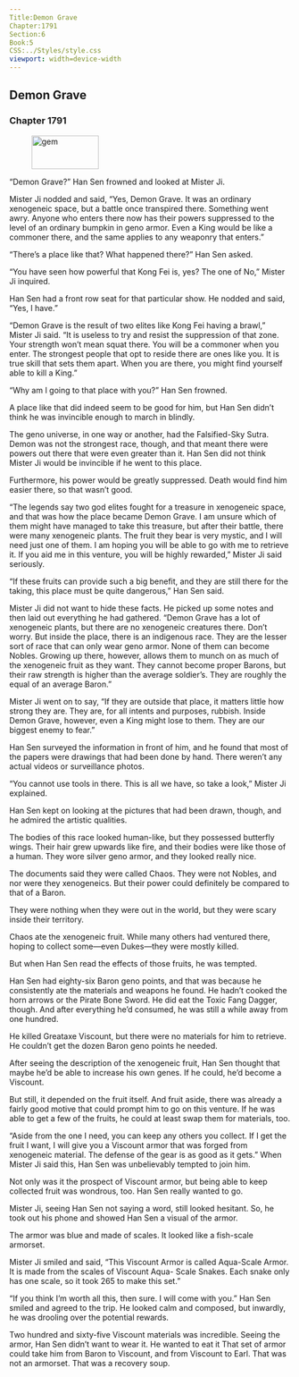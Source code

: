 ```yaml
---
Title:Demon Grave 
Chapter:1791 
Section:6 
Book:5 
CSS:../Styles/style.css 
viewport: width=device-width
---
```

  
## Demon Grave
### Chapter 1791
  
<figure>
	<img src="../Images/gem.gif" alt="gem" id="gem" width="120" height="60" />
</figure>
  

  
“Demon Grave?” Han Sen frowned and looked at Mister Ji.

Mister Ji nodded and said, “Yes, Demon Grave. It was an ordinary xenogeneic space, but a battle once transpired there. Something went awry. Anyone who enters there now has their powers suppressed to the level of an ordinary bumpkin in geno armor. Even a King would be like a commoner there, and the same applies to any weaponry that enters.”

“There’s a place like that? What happened there?” Han Sen asked.

“You have seen how powerful that Kong Fei is, yes? The one of No,” Mister Ji inquired.

Han Sen had a front row seat for that particular show. He nodded and said, “Yes, I have.”

“Demon Grave is the result of two elites like Kong Fei having a brawl,” Mister Ji said. “It is useless to try and resist the suppression of that zone. Your strength won’t mean squat there. You will be a commoner when you enter. The strongest people that opt to reside there are ones like you. It is true skill that sets them apart. When you are there, you might find yourself able to kill a King.”

“Why am I going to that place with you?” Han Sen frowned.

A place like that did indeed seem to be good for him, but Han Sen didn’t think he was invincible enough to march in blindly.

The geno universe, in one way or another, had the Falsified-Sky Sutra. Demon was not the strongest race, though, and that meant there were powers out there that were even greater than it. Han Sen did not think Mister Ji would be invincible if he went to this place.

Furthermore, his power would be greatly suppressed. Death would find him easier there, so that wasn’t good.

“The legends say two god elites fought for a treasure in xenogeneic space, and that was how the place became Demon Grave. I am unsure which of them might have managed to take this treasure, but after their battle, there were many xenogeneic plants. The fruit they bear is very mystic, and I will need just one of them. I am hoping you will be able to go with me to retrieve it. If you aid me in this venture, you will be highly rewarded,” Mister Ji said seriously.

“If these fruits can provide such a big benefit, and they are still there for the taking, this place must be quite dangerous,” Han Sen said.

Mister Ji did not want to hide these facts. He picked up some notes and then laid out everything he had gathered. “Demon Grave has a lot of xenogeneic plants, but there are no xenogeneic creatures there. Don’t worry. But inside the place, there is an indigenous race. They are the lesser sort of race that can only wear geno armor. None of them can become Nobles. Growing up there, however, allows them to munch on as much of the xenogeneic fruit as they want. They cannot become proper Barons, but their raw strength is higher than the average soldier’s. They are roughly the equal of an average Baron.”

Mister Ji went on to say, “If they are outside that place, it matters little how strong they are. They are, for all intents and purposes, rubbish. Inside Demon Grave, however, even a King might lose to them. They are our biggest enemy to fear.”

Han Sen surveyed the information in front of him, and he found that most of the papers were drawings that had been done by hand. There weren’t any actual videos or surveillance photos.

“You cannot use tools in there. This is all we have, so take a look,” Mister Ji explained.

Han Sen kept on looking at the pictures that had been drawn, though, and he admired the artistic qualities.

The bodies of this race looked human-like, but they possessed butterfly wings. Their hair grew upwards like fire, and their bodies were like those of a human. They wore silver geno armor, and they looked really nice.

The documents said they were called Chaos. They were not Nobles, and nor were they xenogeneics. But their power could definitely be compared to that of a Baron.

They were nothing when they were out in the world, but they were scary inside their territory.

Chaos ate the xenogeneic fruit. While many others had ventured there, hoping to collect some—even Dukes—they were mostly killed.

But when Han Sen read the effects of those fruits, he was tempted.

Han Sen had eighty-six Baron geno points, and that was because he consistently ate the materials and weapons he found. He hadn’t cooked the horn arrows or the Pirate Bone Sword. He did eat the Toxic Fang Dagger, though. And after everything he’d consumed, he was still a while away from one hundred.

He killed Greataxe Viscount, but there were no materials for him to retrieve. He couldn’t get the dozen Baron geno points he needed.

After seeing the description of the xenogeneic fruit, Han Sen thought that maybe he’d be able to increase his own genes. If he could, he’d become a Viscount.

But still, it depended on the fruit itself. And fruit aside, there was already a fairly good motive that could prompt him to go on this venture. If he was able to get a few of the fruits, he could at least swap them for materials, too.

“Aside from the one I need, you can keep any others you collect. If I get the fruit I want, I will give you a Viscount armor that was forged from xenogeneic material. The defense of the gear is as good as it gets.” When Mister Ji said this, Han Sen was unbelievably tempted to join him.

Not only was it the prospect of Viscount armor, but being able to keep collected fruit was wondrous, too. Han Sen really wanted to go.

Mister Ji, seeing Han Sen not saying a word, still looked hesitant. So, he took out his phone and showed Han Sen a visual of the armor.

The armor was blue and made of scales. It looked like a fish-scale armorset.

Mister Ji smiled and said, “This Viscount Armor is called Aqua-Scale Armor. It is made from the scales of Viscount Aqua- Scale Snakes. Each snake only has one scale, so it took 265 to make this set.”

“If you think I’m worth all this, then sure. I will come with you.” Han Sen smiled and agreed to the trip. He looked calm and composed, but inwardly, he was drooling over the potential rewards.

Two hundred and sixty-five Viscount materials was incredible. Seeing the armor, Han Sen didn’t want to wear it. He wanted to eat it That set of armor could take him from Baron to Viscount, and from Viscount to Earl. That was not an armorset. That was a recovery soup.